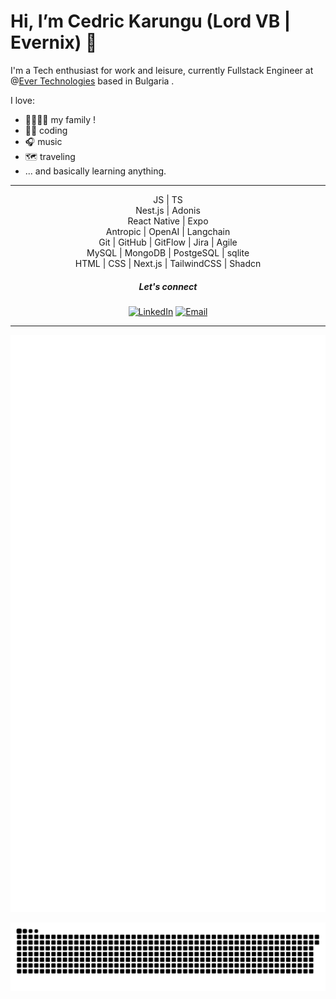 # Hi, I’m Cedric Karungu (Lord VB | Evernix) 👋

I'm a Tech enthusiast for work and leisure, currently Fullstack Engineer at @[Ever Technologies](https://ever.tech/) based in Bulgaria .

I love:

- 👨‍👩‍👦‍👦 my family !
- 👨‍💻 coding
- 🎧 music
- 🗺 traveling
- ... and basically learning anything.
  
<hr />

<p align="center">
  JS | TS <br />
  Nest.js | Adonis <br />
  React Native | Expo <br />
  Antropic | OpenAI | Langchain <br />
  Git | GitHub | GitFlow | Jira | Agile  <br />
  MySQL | MongoDB | PostgeSQL | sqlite <br />
  HTML | CSS | Next.js | TailwindCSS | Shadcn <br />
</p>

<h5 align="center"> Let's connect </h5>

<p align="center">
<a href="https://linkedin.com/in/cedric-karungu/"><img alt="LinkedIn" src="https://img.shields.io/badge/LinkedIn-cedrickarungu-blue?style=flat-square&logo=linkedin"></a>
<a href="mailto:ckarungu921@gmail.com"><img alt="Email" src="https://img.shields.io/badge/Email-ckarungu921@gmail.com-blue?style=flat-square&logo=Microsoft%20outlook"></a>
</p>

<hr />


![Metrics](/github-metrics.svg)

![Snake](/snake/github-snake.svg)
